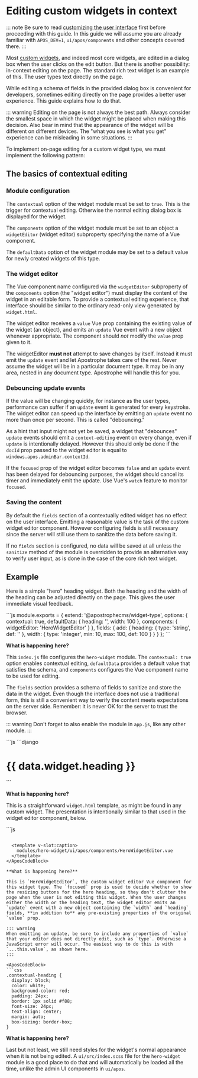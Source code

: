 # Editing custom widgets in context

::: note
Be sure to read [customizing the user interface](custom-ui.md) first before proceeding with this guide. In this guide we will assume you are already familiar with `APOS_DEV=1`, `ui/apos/components` and other concepts covered there.
:::

Most [custom widgets](custom-widgets.md), and indeed most core widgets, are edited in a dialog box when the user clicks on the edit button. But there is another possibility: in-context editing on the page. The standard rich text widget is an example of this. The user types text directly on the page.

While editing a schema of fields in the provided dialog box is convenient for developers, sometimes editing directly on the page provides a better user experience. This guide explains how to do that.

::: warning
Editing on the page is not always the best path. Always consider the smallest space in which the widget might be placed when making this decision. Also bear in mind that the appearance of the widget will be different on different devices. The "what you see is what you get" experience can be misleading in some situations.
:::

To implement on-page editing for a custom widget type, we must implement the following pattern:

## The basics of contextual editing

### Module configuration

The `contextual` option of the widget module must be set to `true`. This is the trigger for contextual editing. Otherwise the normal editing dialog box is displayed for the widget.

The `components` option of the widget module must be set to an object a `widgetEditor` (widget editor) subproperty specifying the name of a Vue component.

The `defaultData` option of the widget module may be set to a default value for newly created widgets of this type.

### The widget editor

The Vue component name configured via the `widgetEditor` subproperty of the `components` option (the "widget editor") must display the content of the widget in an editable form. To provide a contextual editing experience, that interface should be similar to the ordinary read-only view generated by `widget.html`.

The widget editor receives a `value` Vue prop containing the existing value of the widget (an object), and emits an `update` Vue event with a new object whenever appropriate. The component should *not* modify the `value` prop given to it.

The widgetEditor **must not** attempt to save changes by itself. Instead it must emit the `update` event and let Apostrophe takes care of the rest. Never assume the widget will be in a particular document type. It may be in any area, nested in any document type. Apostrophe will handle this for you.

### Debouncing update events

If the value will be changing quickly, for instance as the user types, performance can suffer if an `update` event is generated for every keystroke. The widget editor can speed up the interface by emitting an `update` event no more than once per second. This is called "debouncing."

As a hint that input might not yet be saved, a widget that "debounces" `update` events should emit a `context-editing` event on every change, even if `update` is intentionally delayed. However this should only be done if the `docId` prop passed to the widget editor is equal to `windows.apos.adminBar.contextId`.

If the `focused` prop of the widget editor becomes `false` and an `update` event has been delayed for debouncing purposes, the widget should cancel its timer and immediately emit the update. Use Vue's `watch` feature to monitor `focused`.

### Saving the content

By default the `fields` section of a contextually edited widget has no effect on the user interface. Emitting a reasonable value is the task of the custom widget editor component. However configuring fields is still necessary since the server will still use them to sanitize the data before saving it.

If no `fields` section is configured, no data will be saved at all unless the `sanitize` method of the module is overridden to provide an alternative way to verify user input, as is done in the case of the core rich text widget.

## Example

Here is a simple "hero" heading widget. Both the heading and the width of the heading can be adjusted directly on the page. This gives the user immediate visual feedback.

<AposCodeBlock>
```js
module.exports = {
  extend: '@apostrophecms/widget-type',
  options: {
    contextual: true,
    defaultData: {
      heading: '',
      width: 100
    },
    components: {
      widgetEditor: 'HeroWidgetEditor'
    }
  },
  fields: {
    add: {
      heading: {
        type: 'string',
        def: ''
      },
      width: {
        type: 'integer',
        min: 10,
        max: 100,
        def: 100
      }
    }
  }
};
```
  <template v-slot:caption>
    modules/hero-widget/index.js
  </template>
</AposCodeBlock>

**What is happening here?**

This `index.js` file configures the `hero-widget` module. The `contextual: true` option enables contextual editing, `defaultData` provides a default value that satisfies the schema, and `components` configures the Vue component name to be used for editing.

The `fields` section provides a schema of fields to sanitize and store the data in the widget. Even though the interface does not use a traditional form, this is still a convenient way to verify the content meets expectations on the server side. Remember: it is never OK for the server to trust the browser.

::: warning
Don't forget to also enable the module in `app.js`, like any other module.
:::

<AposCodeBlock>
```js

<AposCodeBlock>
```django
<h1 class="contextual-heading" style="width: {{ data.widget.width }}%">{{ data.widget.heading }}</h1>
```
  <template v-slot:caption>
    modules/hero-widget/views/widget.html
  </template>
</AposCodeBlock>

**What is happening here?**

This is a straightforward `widget.html` template, as might be found in any custom widget. The presentation is intentionally similar to that used in the widget editor component, below.

<AposCodeBlock>
```js
<template>
  <div :class="{ focused }">
    <input
      class="contextual-heading"
      type="text"
      v-model="heading"
      placeholder="Heading"
      :style="style"
    />
    <div class="contextual-heading-controls">
      <button
        :class="buttonClasses(25)"
        @click.stop.prevent="setWidth(25)"
      >25%</button>
      <button
        :class="buttonClasses(50)"
        @click.stop.prevent="setWidth(50)"
      >50%</button>
      <button
        :class="buttonClasses(75)"
        @click.stop.prevent="setWidth(75)"
      >75%</button>
      <button
        :class="buttonClasses(100)"
        @click.stop.prevent="setWidth(100)"
      >100%</button>
    </div>
  </div>
</template>

<script>

export default {
  name: 'HeroWidgetEditor',
  props: {
    type: {
      type: String,
      required: true
    },
    options: {
      type: Object,
      required: true
    },
    value: {
      type: Object,
      default() {
        return {};
      }
    },
    docId: {
      type: String,
      required: false,
      default() {
        return null;
      }
    },
    focused: {
      type: Boolean,
      default: false
    }
  },
  emits: [ 'update' ],
  data() {
    return {
      heading: this.value.heading,
      width: this.value.width
    };
  },
  watch: {
    heading() {
      this.emitUpdate();
    },
    width() {
      this.emitUpdate();
    }
  },
  computed: {
    style() {
      return {
        width: `${this.width}%`
      };
    }
  },
  methods: {
    emitUpdate() {
      this.$emit('update', {
        ...this.value,
        heading: this.heading,
        width: this.width
      });
    },
    setWidth(n) {
      this.width = n;
    },
    buttonClasses(width) {
      return {
        [`width-${width}`]: true,
        active: this.width === width
      };
    }
  }
};
</script>

<style lang="scss" scoped>
  .contextual-heading-controls {
    display: none;
    text-align: center;
  }
  .focused .contextual-heading-controls {
    display: block;
  }
  .contextual-heading-controls button {
    font-size: 10px;
  }
  button.active {
    background-color: red;
    color: white;
  }
  .width-25 {
    width: 36px;
    height: 24px;
  }
  .width-50 {
    width: 72px;
    height: 24px;
  }
  .width-75 {
    width: 96px;
    height: 24px;
  }
  .width-100 {
    width: 144px;
    height: 24px;
  }
</style>
```

  <template v-slot:caption>
    modules/hero-widget/ui/apos/components/HeroWidgetEditor.vue
  </template>
</AposCodeBlock>

**What is happening here?**

This is `HeroWidgetEditor`, the custom widget editor Vue component for this widget type. The `focused` prop is used to decide whether to show the resizing buttons for the hero heading, so they don't clutter the page when the user is not editing this widget. When the user changes either the width or the heading text, the widget editor emits an `update` event with a new object containing the `width` and `heading` fields, **in addition to** any pre-existing properties of the original `value` prop.

::: warning
When emitting an update, be sure to include any properties of `value` that your editor does not directly edit, such as `type`. Otherwise a JavaScript error will occur. The easiest way to do this is with `...this.value`, as shown here.
:::

<AposCodeBlock>
```css
.contextual-heading {
  display: block;
  color: white;
  background-color: red;
  padding: 24px;
  border: 1px solid #f88;
  font-size: 24px;
  text-align: center;
  margin: auto;
  box-sizing: border-box;
}
```

  <template v-slot:caption>
    modules/hero-widget/ui/src/index.scss
  </template>
</AposCodeBlock>

**What is happening here?**

Last but not least, we still need styles for the widget's normal appearance when it is not being edited. A `ui/src/index.scss` file for the `hero-widget` module is a good place to do that and will automatically be loaded all the time, unlike the admin UI components in `ui/apos`.
